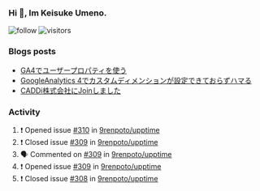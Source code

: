 ### Hi 👋, Im Keisuke Umeno.

<!--
**9renpoto/9renpoto** is a ✨ _special_ ✨ repository because its `README.md` (this file) appears on your GitHub profile.

Here are some ideas to get you started:

- 🔭 I’m currently working on ...
- 🌱 I’m currently learning ...
- 👯 I’m looking to collaborate on ...
- 🤔 I’m looking for help with ...
- 💬 Ask me about ...
- 📫 How to reach me: ...
- 😄 Pronouns: ...
- ⚡ Fun fact: ...
-->

![follow](https://img.shields.io/github/followers/9renpoto?label=Follow&style=social)
![visitors](https://komarev.com/ghpvc/?username=9renpoto&label=Profile%20views&color=0e75b6&style=flat)

### Blogs posts

<!-- BLOG-POST-LIST:START -->
- [GA4でユーザープロパティを使う](https://9renpoto.dev/2021/02/21/google-analytics-4-user-properties/)
- [GoogleAnalytics 4でカスタムディメンションが設定できておらずハマる](https://9renpoto.dev/2021/02/13/google-analytics-4/)
- [CADDi株式会社にJoinしました](https://9renpoto.dev/2020/12/05/join/)
<!-- BLOG-POST-LIST:END -->

### Activity

<!--START_SECTION:activity-->
1. ❗️ Opened issue [#310](https://github.com/9renpoto/upptime/issues/310) in [9renpoto/upptime](https://github.com/9renpoto/upptime)
2. ❗️ Closed issue [#309](https://github.com/9renpoto/upptime/issues/309) in [9renpoto/upptime](https://github.com/9renpoto/upptime)
3. 🗣 Commented on [#309](https://github.com/9renpoto/upptime/issues/309) in [9renpoto/upptime](https://github.com/9renpoto/upptime)
4. ❗️ Opened issue [#309](https://github.com/9renpoto/upptime/issues/309) in [9renpoto/upptime](https://github.com/9renpoto/upptime)
5. ❗️ Closed issue [#308](https://github.com/9renpoto/upptime/issues/308) in [9renpoto/upptime](https://github.com/9renpoto/upptime)
<!--END_SECTION:activity-->

<!--START_SECTION:waka-->
<!--END_SECTION:waka-->
